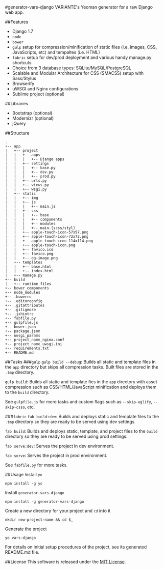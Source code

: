 #generator-vars-django
VARIANTE's Yeoman generator for a raw Django web app.

##Features
- Django 1.7
- ```node```
- ```bower```
- ```gulp``` setup for compression/minification of static files (i.e. images, CSS, JavaScripts, etc) and tempaltes (i.e. HTML)
- ```fabric``` setup for dev/prod deployment and various handy manage.py shortcuts
- Choice from 3 database types: SQLite/MySQL/PostgreSQL
- Scalable and Modular Architecture for CSS (SMACSS) setup with Sass/Stylus
- Browserify
- uWSGI and Nginx configurations
- Sublime project (optional)

##Libraries
- Bootstrap (optional)
- Modernizr (optional)
- jQuery

##Structure
```
.
+-- app
|   +-- project
|   |   +-- apps
|   |   |   +-- Django apps
|   |   +-- settings
|   |   |   +-- base.py
|   |   |   +-- dev.py
|   |   |   +-- prod.py
|   |   +-- urls.py
|   |   +-- views.py
|   |   +-- wsgi.py
|   +-- static
|   |   +-- img
|   |   +-- js
|   |   |   +-- main.js
|   |   +-- css
|   |   |   +-- base
|   |   |   +-- components
|   |   |   +-- modules
|   |   |   +-- main.{scss/styl}
|   |   +-- apple-touch-icon-57x57.png
|   |   +-- apple-touch-icon-72x72.png
|   |   +-- apple-touch-icon-114x114.png
|   |   +-- apple-touch-icon.png
|   |   +-- favico.ico
|   |   +-- favico.png
|   |   +-- og-image.png
|   +-- templates
|   |   +-- base.html
|   |   +-- index.html
|   +-- manage.py
+-- build
|   +-- runtime files
+-- bower_components
+-- node_modules
+-- .bowerrc
+-- .editorconfig
+-- .gitattributes
+-- .gitignore
+-- .jshintrc
+-- fabfile.py
+-- gulpfile.js
+-- bower.json
+-- package.json
+-- uwsgi_params
+-- project_name_nginx.conf
+-- project_name_uwsgi.ini
+-- requirements.txt
+-- README.md
```

##Tasks
###```gulp```
```gulp build --debug```: Builds all static and template files in the ```app``` directory but skips all compression tasks. Built files are stored in the ```.tmp``` directory.

```gulp build```: Builds all static and template fies in the ```app``` directory with asset compression such as CSS/HTML/JavaScript minification and deploys them to the ```build``` directory.

See ```gulpfile.js``` for more tasks and custom flags such as ```--skip-uglify```, ```--skip-csso```, etc.

###```fabric```
```fab build:dev```: Builds and deploys static and template files to the ```.tmp``` directory so they are ready to be served using dev settings.

```fab build```: Builds and deploys static, template, and project files to the ```build``` directory so they are ready to be served using prod settings.

```fab serve:dev```: Serves the project in dev environment.

```fab serve```: Serves the project in prod environment.

See ```fabfile.py``` for more tasks.

##Usage
Install ```yo```
```
npm install -g yo
```

Install ```generator-vars-django```
```
npm install -g generator-vars-django
```

Create a new directory for your project and ```cd``` into it
```
mkdir new-project-name && cd $_
```

Generate the project
```
yo vars-django
```

For details on initial setup procedures of the project, see its generated README.md file.

##License
This software is released under the [MIT License](http://opensource.org/licenses/MIT).
